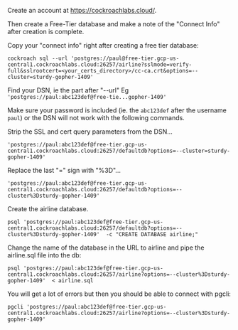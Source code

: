 Create an account at https://cockroachlabs.cloud/.

Then create a Free-Tier database and make a note of the "Connect Info" after creation is complete.

Copy your "connect info" right after creating a free tier database:

```
cockroach sql --url 'postgres://paul@free-tier.gcp-us-central1.cockroachlabs.cloud:26257/airline?sslmode=verify-full&sslrootcert=<your_certs_directory>/cc-ca.crt&options=--cluster=sturdy-gopher-1409'
```

Find your DSN, ie the part after "--url" Eg `'postgres://paul:abc123def@free-tie...gopher-1409'`

Make sure your password is included (ie. the `abc123def` after the username `paul`) or the DSN will not work with the following commands.

Strip the SSL and cert query parameters from the DSN...

```
'postgres://paul:abc123def@free-tier.gcp-us-central1.cockroachlabs.cloud:26257/defaultdb?options=--cluster=sturdy-gopher-1409'
```

Replace the last "=" sign with "%3D"...

```
'postgres://paul:abc123def@free-tier.gcp-us-central1.cockroachlabs.cloud:26257/defaultdb?options=--cluster%3Dsturdy-gopher-1409'
```

Create the airline database.

```
psql 'postgres://paul:abc123def@free-tier.gcp-us-central1.cockroachlabs.cloud:26257/defaultdb?options=--cluster%3Dsturdy-gopher-1409'  -c "CREATE DATABASE airline;"
```

Change the name of the database in the URL to airline and pipe the airline.sql file into the db:

```
psql 'postgres://paul:abc123def@free-tier.gcp-us-central1.cockroachlabs.cloud:26257/airline?options=--cluster%3Dsturdy-gopher-1409'  < airline.sql
```

You will get a lot of errors but then you should be able to connect with pgcli:

```
pgcli 'postgres://paul:abc123def@free-tier.gcp-us-central1.cockroachlabs.cloud:26257/airline?options=--cluster%3Dsturdy-gopher-1409'
```

